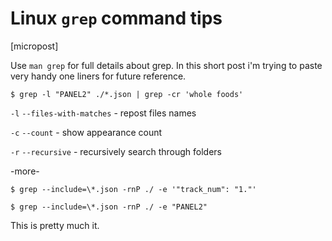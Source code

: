 # Linux `grep` command tips

[micropost]

Use `man grep` for full details about grep. In this short post i'm trying to
paste very handy one liners for future reference.

```
$ grep -l "PANEL2" ./*.json | grep -cr 'whole foods'
```
`-l` `--files-with-matches` - repost files names

`-c` `--count` - show appearance count

`-r` `--recursive` - recursively search through folders

-more-

```
$ grep --include=\*.json -rnP ./ -e '"track_num": "1."'
```

```
$ grep --include=\*.json -rnP ./ -e "PANEL2"
```


This is pretty much it.


